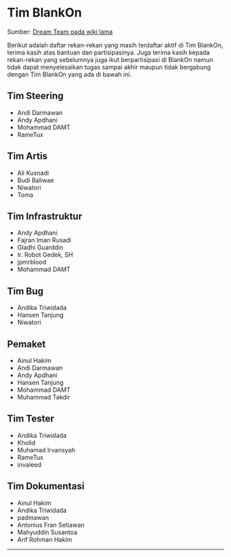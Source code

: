 # Tim BlankOn 
Sumber: [Dream Team pada wiki lama](http://dev.blankonlinux.or.id/wiki/2/DreamTeam)

Berikut adalah daftar rekan-rekan yang masih terdaftar aktif di Tim BlankOn, terima kasih atas bantuan dan partisipasinya. Juga terima kasih kepada rekan-rekan yang sebelumnya juga ikut berpartisipasi di BlankOn namun tidak dapat menyelesaikan tugas sampai akhir maupun tidak bergabung dengan Tim BlankOn yang ada di bawah ini.

## Tim Steering
 * Andi Darmawan
 * Andy Apdhani
 * Mohammad DAMT
 * RameTux
   
## Tim Artis
 * Ali Kusnadi
 * Budi Baliwae
 * Niwatori
 * Toma 

## Tim Infrastruktur
 * Andy Apdhani
 * Fajran Iman Rusadi
 * Gladhi Guarddin
 * Ir. Robot Gedek, SH
 * jpmrblood
 * Mohammad DAMT 

## Tim Bug
 * Andika Triwidada
 * Hansen Tanjung
 * Niwatori 

## Pemaket
 * Ainul Hakim
 * Andi Darmawan
 * Andy Apdhani
 * Hansen Tanjung
 * Mohammad DAMT
 * Muhammad Takdir 

## Tim Tester
 * Andika Triwidada
 * Kholid
 * Muhamad Irvansyah
 * RameTux
 * invaleed 

## Tim Dokumentasi
 * Ainul Hakim
 * Andika Triwidada 
 * padmawan
 * Antonius Fran Setiawan
 * Mahyuddin Susantoa
 * Arif Rohman Hakim


---
 



